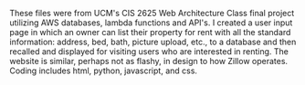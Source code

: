 These files were from UCM's CIS 2625 Web Architecture Class final project utilizing AWS databases, lambda functions and API's. I created a user input page in which an owner can list their property for rent with all the standard information: address, bed, bath, picture upload, etc., to a database and then recalled and displayed for visiting users who are interested in renting. The website is similar, perhaps not as flashy, in design to how Zillow operates. Coding includes html, python, javascript, and css.
